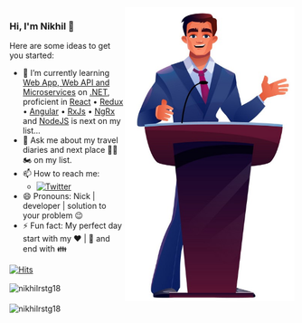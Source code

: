 <img align="right" src="https://github.com/nikhilrstg18/nikhilrstg18/blob/main/nik_gh.jpg" alt="Illustration of Nikhil speaking at a conference/webinar " width=300px height=520px/>

### Hi, I'm Nikhil 👋

Here are some ideas to get you started:

- 🌱 I’m currently learning [Web App, Web API and Microservices](https://dotnet.microsoft.com/apps/aspnet) on [.NET](https://dotnet.microsoft.com/download), proficient in [React](https://reactjs.org/) • [Redux](https://react-redux.js.org/) • [Angular](https://angular.io/) • [RxJs](https://www.learnrxjs.io/) • [NgRx](https://ngrx.io/) and [NodeJS](https://nodejs.org/) is next on my list... 
- 💬 Ask me about my travel diaries and next place 🛫🚀🏍 on my list. 
- 📫 How to reach me:<br />
  - [![Twitter](https://img.shields.io/twitter/follow/rustagi_nikhil?label=Follow%20%40rustagi_nikhil&style=social)](https://twitter.com/rustagi_nikhil)
- 😄 Pronouns: Nick | developer | solution to your problem 😉
- ⚡ Fun fact: My perfect day start with my :heart: | :musical_note: and end with :family: 

[![Hits](https://hits.seeyoufarm.com/api/count/incr/badge.svg?url=https%3A%2F%2Fgithub.com%2Fnikhilrstg18%2Fhit-counter&count_bg=%237F00FF&title_bg=%23555555&icon=&icon_color=%23E7E7E7&title=hits&edge_flat=false)](https://hits.seeyoufarm.com)

<div>
  <!--
    <img align="center" src="https://github-readme-stats.vercel.app/api?username=nikhilrstg18&bg_color=30,7f00ff,e100ff&title_color=fff&text_color=fff" alt="nikhilrstg18" />
  --> 
    <img align="center" src="https://github-readme-stats.vercel.app/api?username=nikhilrstg18&theme=dark" alt="nikhilrstg18" />
</div>
<br />
<div>
  <!--
    <img align="center" src="https://github-readme-stats.vercel.app/api/top-langs/?username=nikhilrstg18&layout=compact&hide=html&bg_color=30,7f00ff,e100ff&title_color=fff&text_color=fff" alt="nikhilrstg18" />
  -->
  <img align="center" src="https://github-readme-stats.vercel.app/api/top-langs/?username=nikhilrstg18&layout=compact&hide=html&theme=dark" alt="nikhilrstg18" />
</div>
